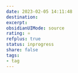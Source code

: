 ```yaml
---
date: 2023-02-05 14:11:48
destination: 
excerpt: 
obsidianUIMode: source
rating: ⭐
refplus: true
status: inprogress
share: false
tags:  
- tag
---
```

